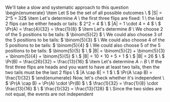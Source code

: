 We'll take a slow and systematic approach to this question
\begin{enumerate}
\item Let S be the set of all possible outcomes \\
$ |S| = 2^5 = 32$
	\item Let's determine $A$ \\
the first three flips are fixed: 1 \\
the last 2 flips can be either heads or tails: $ 2^2 = 4 $ \\
$ |A| = 1 \cdot 4 = 4 $ \\
$ \Pr(A) = \frac{4}{32} = \frac{1}{8} $
	\item Let's determine $B$ \\
We choose 2 of the 5 positions to be tails: $ \binom{5}{2} $ \\
We could also choose 3 of the 5 positions to be tails: $ \binom{5}{3} $ \\
We could also choose 4 of the 5 positions to be tails: $ \binom{5}{4} $ \\
We could also choose 5 of the 5 positions to be tails: $ \binom{5}{5} $ \\
$ |B| = \binom{5}{2} + \binom{5}{3} + \binom{5}{4} + \binom{5}{5} $ \\
$ |B| = 10 + 10 + 5 + 1 $ \\
$ |B| = 26 $ \\
$ \Pr(B) = \frac{26}{32} = \frac{13}{16} $
	\item Let's determine $A \cap B$ \\
If the first three flips are heads and you want to have at least two tails, then the two tails must be the last 2 flips \\
$ |A \cap B| = 1 $ \\
$ \Pr(A \cap B) = \frac{1}{32} $
\end{enumerate}
Now, let's check whether it's independent \\
$ \Pr(A \cap B) = \Pr(A) \cdot \Pr(B) $ \\
$ \frac{1}{32} = \frac{1}{8} \cdot \frac{13}{16} $ \\
$ \frac{1}{32} = \frac{13}{128} $ \\
Since the two sides are not equal, the events are not independent
